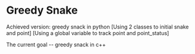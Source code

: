 # Greedy Snake

Achieved version:
greedy snack in python
[Using 2 classes to initial snake and point]
[Using a global variable to track point and point_status]

The current goal -- greedy snack in c++
